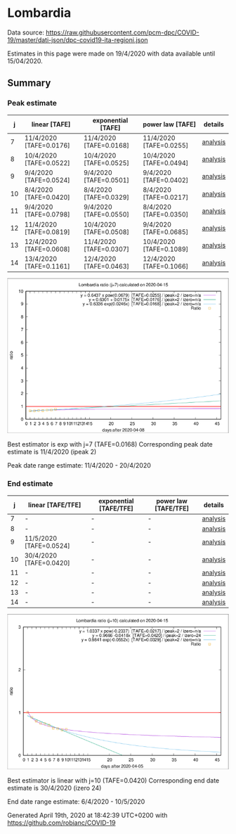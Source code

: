 # Lombardia


Data source: https://raw.githubusercontent.com/pcm-dpc/COVID-19/master/dati-json/dpc-covid19-ita-regioni.json

Estimates in this page were made on 19/4/2020 with data available until 15/04/2020.


## Summary 

### Peak estimate 
|j|linear [TAFE]|exponential [TAFE]|power law [TAFE]|details|
|---|----|-----------|---------|-------|
|7|11/4/2020 [TAFE=0.0176]|11/4/2020 [TAFE=0.0168]|11/4/2020 [TAFE=0.0255]|[analysis](COVID-19_lombardia_j7_2020-04-15.md)|
|8|10/4/2020 [TAFE=0.0522]|10/4/2020 [TAFE=0.0525]|10/4/2020 [TAFE=0.0494]|[analysis](COVID-19_lombardia_j8_2020-04-15.md)|
|9|9/4/2020 [TAFE=0.0524]|9/4/2020 [TAFE=0.0501]|9/4/2020 [TAFE=0.0402]|[analysis](COVID-19_lombardia_j9_2020-04-15.md)|
|10|8/4/2020 [TAFE=0.0420]|8/4/2020 [TAFE=0.0329]|8/4/2020 [TAFE=0.0217]|[analysis](COVID-19_lombardia_j10_2020-04-15.md)|
|11|9/4/2020 [TAFE=0.0798]|9/4/2020 [TAFE=0.0550]|8/4/2020 [TAFE=0.0350]|[analysis](COVID-19_lombardia_j11_2020-04-15.md)|
|12|11/4/2020 [TAFE=0.0819]|10/4/2020 [TAFE=0.0508]|9/4/2020 [TAFE=0.0685]|[analysis](COVID-19_lombardia_j12_2020-04-15.md)|
|13|12/4/2020 [TAFE=0.0608]|11/4/2020 [TAFE=0.0307]|10/4/2020 [TAFE=0.1089]|[analysis](COVID-19_lombardia_j13_2020-04-15.md)|
|14|13/4/2020 [TAFE=0.1161]|12/4/2020 [TAFE=0.0463]|12/4/2020 [TAFE=0.1066]|[analysis](COVID-19_lombardia_j14_2020-04-15.md)|

![best peak estimate](COVID-19_lombardia_j7_2020-04-15.png)

Best estimator is exp with j=7 (TAFE=0.0168)
Corresponding peak date estimate is 11/4/2020 (ipeak 2)


Peak date range estimate: 11/4/2020 - 20/4/2020

### End estimate 
|j|linear [TAFE/TFE]|exponential [TAFE/TFE]|power law [TAFE/TFE]|details|
|---|----|-----------|---------|-------|
|7|-|-|-|[analysis](COVID-19_lombardia_j7_2020-04-15.md)|
|8|-|-|-|[analysis](COVID-19_lombardia_j8_2020-04-15.md)|
|9|11/5/2020 [TAFE=0.0524]|-|-|[analysis](COVID-19_lombardia_j9_2020-04-15.md)|
|10|30/4/2020 [TAFE=0.0420]|-|-|[analysis](COVID-19_lombardia_j10_2020-04-15.md)|
|11|-|-|-|[analysis](COVID-19_lombardia_j11_2020-04-15.md)|
|12|-|-|-|[analysis](COVID-19_lombardia_j12_2020-04-15.md)|
|13|-|-|-|[analysis](COVID-19_lombardia_j13_2020-04-15.md)|
|14|-|-|-|[analysis](COVID-19_lombardia_j14_2020-04-15.md)|

![best zero estimate](COVID-19_lombardia_j10_2020-04-15.png)

Best estimator is linear with j=10 (TAFE=0.0420)
Corresponding end date estimate is 30/4/2020 (izero 24)


End date range estimate: 6/4/2020 - 10/5/2020

Generated April 19th, 2020 at 18:42:39 UTC+0200 with https://github.com/robianc/COVID-19
